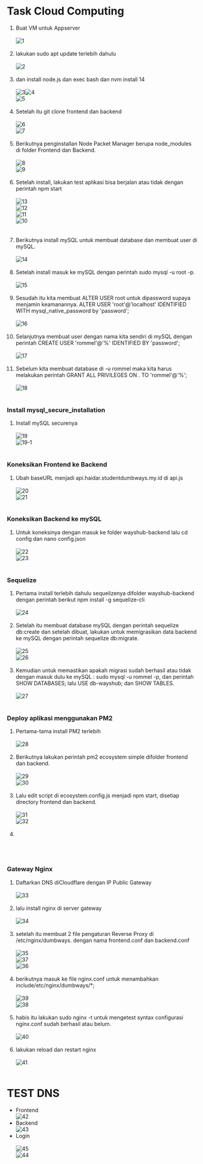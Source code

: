 # Task Cloud Computing

1. Buat VM untuk Appserver <br/><br/>![1](https://github.com/darblietz/ppt/assets/98991080/ac43818f-864f-4bbb-b4a1-5d184c469463)
<br/><br/>
2. lakukan sudo apt update terlebih dahulu <br/><br/>![2](https://github.com/darblietz/ppt/assets/98991080/cf4f5907-3e43-4516-9001-efeb0d3f961e)<br/><br/>
3. dan install node.js dan exec bash dan nvm install 14<br/><br/>![3](https://github.com/darblietz/ppt/assets/98991080/e31bab2c-e5d7-446e-9fd4-2497ff8b6372)![4](https://github.com/darblietz/ppt/assets/98991080/e079b840-b0e4-4909-9878-c90a90eb7fed)<br>![5](https://github.com/darblietz/ppt/assets/98991080/c06c1183-e2dc-43c2-9c5b-341a16f216da)<br/><br/>
4. Setelah itu git clone frontend dan backend <br/><br/>![6](https://github.com/darblietz/ppt/assets/98991080/425c3288-1fb3-4c63-9ead-c8e0e0da0b6f)<br>![7](https://github.com/darblietz/ppt/assets/98991080/45bff896-4be7-451c-8fa5-eddd7d79e703)<br/><br/>
5.  Berikutnya penginstallan Node Packet Manager berupa node_modules di folder Frontend dan Backend.<br/><br/>![8](https://github.com/darblietz/ppt/assets/98991080/0359d360-5ffd-462e-98e8-ac8c12f80046)
<br>![9](https://github.com/darblietz/ppt/assets/98991080/9d462b9e-f9a5-41b1-89ef-abcbd864d7ff)<br/><br/>
6. Setelah install, lakukan test aplikasi bisa berjalan atau tidak dengan perintah npm start <br/><br/>![13](https://github.com/darblietz/ppt/assets/98991080/394e4330-b883-461f-a29c-442f3677666c)<br>![12](https://github.com/darblietz/ppt/assets/98991080/ae9fdcea-6a7e-41c4-890f-6f16e2eb5208)<br>![11](https://github.com/darblietz/ppt/assets/98991080/c2399ed5-1b16-4e7f-bcd3-cbe8ed010ab2)<br>![10](https://github.com/darblietz/ppt/assets/98991080/fd2a32f2-ebe8-4d5b-93a0-5a640f279ba3)<br><br/><br/>
7. Berikutnya install mySQL untuk membuat database dan membuat user di mySQL.<br/><br/>![14](https://github.com/darblietz/ppt/assets/98991080/1a3092a5-3704-4848-b94b-df7821034130)<br/><br/>
8. Setelah install masuk ke mySQL dengan perintah sudo mysql -u root -p.<br/><br/>![15](https://github.com/darblietz/ppt/assets/98991080/499497f6-3d18-4eb8-b009-1c871e8f455e)<br/><br/>
9. Sesudah itu kita membuat ALTER USER root untuk dipassword supaya menjamin keamanannya. ALTER USER 'root'@'localhost' IDENTIFIED WITH mysql_native_password  by 'password';<br/><br/>![16](https://github.com/darblietz/ppt/assets/98991080/c846960a-b39d-432f-bfdd-d586b2301b68)<br/><br/> 
10. Selanjutnya membuat user dengan nama kita sendiri di mySQL dengan perintah CREATE USER 'rommel'@'%' IDENTIFIED BY 'password';<br/><br/>![17](https://github.com/darblietz/ppt/assets/98991080/fd16311a-426f-4031-bc05-d9d3966a816a)<br/><br/>
11. Sebelum kita membuat database di -u rommel maka kita harus melakukan perintah  GRANT ALL PRIVILEGES ON *.* TO 'rommel'@'%';<br/><br/>![18](https://github.com/darblietz/ppt/assets/98991080/ae7060b7-e2ee-42d4-830f-4fc319f7972a)<br/><br/>

### Install mysql_secure_installation
1. Install mySQL securenya <br/><br/>![19](https://github.com/darblietz/ppt/assets/98991080/219d6255-cc2f-4b42-a0f2-95b0c9e27bf8)<br>![19-1](https://github.com/darblietz/ppt/assets/98991080/9b9c09f6-09ca-4c7b-ac64-6ef71fb9e1b0)<br/><br/>

### Koneksikan Frontend ke Backend
1. Ubah baseURL menjadi api.haidar.studentdumbways.my.id di api.js<br/><br/>![20](https://github.com/darblietz/ppt/assets/98991080/a954ec65-3310-4e39-899f-40d9d422dd76)<br>![21](https://github.com/darblietz/ppt/assets/98991080/7cef9e9c-cf98-4516-a854-d2d0b2d94162)<br/><br/>

### Koneksikan Backend ke mySQL
1. Untuk koneksinya dengan masuk ke folder wayshub-backend lalu cd config dan nano config.json<br/><br/>![22](https://github.com/darblietz/ppt/assets/98991080/460f208b-d699-4928-bd47-cb734c9fd50b)<br>![23](https://github.com/darblietz/ppt/assets/98991080/c6dbc236-1a74-4c17-a57e-4da8e149c2eb)<br/><br/>

### Sequelize
1.  Pertama install terlebih dahulu sequelizenya difolder wayshub-backend dengan perintah berikut npm install -g sequelize-cli <br/><br/>![24](https://github.com/darblietz/ppt/assets/98991080/7be83665-dd3a-4128-974b-c19908d0844d)<br/><br/>
2. Setelah itu membuat database mySQL dengan perintah sequelize db:create dan setelah dibuat, lakukan untuk memigrasikan data backend ke mySQL dengan perintah sequelize db:migrate. <br/><br/>![25](https://github.com/darblietz/ppt/assets/98991080/d4148899-1f97-43c9-aa3f-259e84a9b270)<br>![26](https://github.com/darblietz/ppt/assets/98991080/d64db539-dade-45b9-98a7-db884260db3e)
<br/><br/>
3. Kemudian untuk memastikan apakah migrasi sudah berhasil atau tidak dengan masuk dulu ke mySQL : sudo mysql -u rommel -p, dan perintah SHOW DATABASES; lalu USE db-wayshub; dan SHOW TABLES.<br/><br/>![27](https://github.com/darblietz/ppt/assets/98991080/e501feb1-c905-4583-b20a-5808fe90a07a)<br/><br/>

### Deploy aplikasi menggunakan PM2 
1. Pertama-tama install PM2 terlebih<br/><br/>![28](https://github.com/darblietz/ppt/assets/98991080/8e842f7a-4833-45e5-ad1a-4a4021fb8109)<br/><br/>
2. Berikutnya lakukan perintah pm2 ecosystem simple difolder frontend dan backend.<br/><br/>![29](https://github.com/darblietz/ppt/assets/98991080/eda5b067-ecae-47df-903c-3bf003b7e6f9)<br>![30](https://github.com/darblietz/ppt/assets/98991080/8154d4f3-1f5f-4b24-b41a-f7dc9ef65a84)<br/><br/>
3. Lalu edit script di ecosystem.config.js menjadi npm start, disetiap directory frontend dan backend.<br/><br/>![31](https://github.com/darblietz/ppt/assets/98991080/54ed610d-7fb4-4806-83f7-d750e35a6ac1)<br>![32](https://github.com/darblietz/ppt/assets/98991080/a19b221a-f4cd-4772-ab2d-5f2eeec905ca)<br/><br/>
4. <br/><br/><br/><br/>

### Gateway Nginx
1. Daftarkan DNS diCloudflare dengan IP Public Gateway<br/><br/>![33](https://github.com/darblietz/ppt/assets/98991080/25aa8bd1-f68c-4f21-af34-1a74b939562d)<br/><br/>
2. lalu install nginx di server gateway<br/><br/>![34](https://github.com/darblietz/ppt/assets/98991080/232deb69-ff6e-4876-b7e6-7ad10d8e78a3)<br/><br/>
3. setelah itu membuat 2 file pengaturan Reverse Proxy di /etc/nginx/dumbways. dengan nama frontend.conf dan backend.conf<br/><br/>![35](https://github.com/darblietz/ppt/assets/98991080/697d21ff-c777-4510-9132-8ca9dad6d3d3)<br>![37](https://github.com/darblietz/ppt/assets/98991080/3be5029d-1a52-452a-9d9f-15bac888c25e)<br>![36](https://github.com/darblietz/ppt/assets/98991080/96e9c78e-5e6a-48d4-922d-de1b56d8c89c)<br/><br/>
4. berikutnya masuk ke file nginx.conf untuk menambahkan include/etc/nginx/dumbways/*; <br/><br/>![39](https://github.com/darblietz/ppt/assets/98991080/5adbc8ee-2a8b-4caf-860e-af23f78cb7b9)<br>![38](https://github.com/darblietz/ppt/assets/98991080/1c84ac01-cfe2-468e-91ae-04a8c1adb657)<br/><br/>
5. habis itu lakukan sudo nginx -t untuk mengetest syntax configurasi nginx.conf sudah berhasil atau belum. <br/><br/>![40](https://github.com/darblietz/ppt/assets/98991080/1fbfc317-9213-431e-b540-bd9c5637f800)<br/><br/>
6. lakukan reload dan restart nginx <br/><br/>![41](https://github.com/darblietz/ppt/assets/98991080/ff571ddf-22c1-4d9a-af22-67eae9f1a606)<br/><br/>

# TEST DNS 

- Frontend<br>![42](https://github.com/darblietz/ppt/assets/98991080/d48fe591-4cc3-4e6a-8836-5d3e24cb6f92)<br>
- Backend<br>![43](https://github.com/darblietz/ppt/assets/98991080/fbfe6863-5b6e-4139-891b-a22ff820ce37)
- Login <br><br>
![45](https://github.com/darblietz/ppt/assets/98991080/6f03d9df-8744-44b8-9872-a70f4ee99add)<br>
![44](https://github.com/darblietz/ppt/assets/98991080/55e57b01-0f44-4b2f-bd74-937deedad34b)




